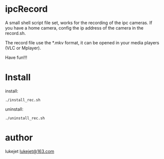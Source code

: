 # ipcRecord

A small shell script file set, works for the recording of the ipc cameras. If you have a home camera, config the ip address of the camera in the record.sh.

The record file use the *.mkv format, it can be opened in your media players (VLC or Mplayer).

Have fun!!!

# Install

install:

    ./install_rec.sh

uninstall: 

    ./uninstall_rec.sh


# author

lukejet <lukejet@163.com>